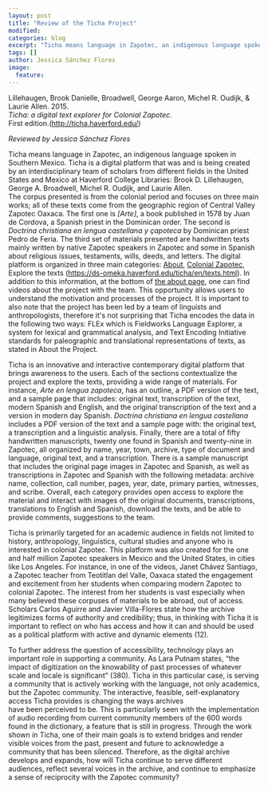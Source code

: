 ```yaml
---
layout: post
title: "Review of the Ticha Project"
modified:
categories: blog
excerpt: "Ticha means language in Zapotec, an indigenous language spoken in Southern Mexico."
tags: []
author: Jessica Sánchez Flores
image: 
  feature: 
---
```


Lillehaugen, Brook Danielle, Broadwell, George Aaron, Michel R. Oudijk, & Laurie Allen. 2015.  
*Ticha: a digital text explorer for Colonial Zapotec*.  
First edition.(http://ticha.haverford.edu/)

*Reviewed by Jessica Sánchez Flores*

Ticha means language in Zapotec, an indigenous language spoken in Southern Mexico. Ticha is a digital platform that 
was and is being created by an interdisciplinary team of scholars from different fields in the United States and 
Mexico at Haverford College Libraries: Brook D. Lillehaugen, George A. Broadwell, Michel R. Oudijk, and Laurie Allen.  
The corpus presented is from the colonial period and focuses on three main works; all of these texts come from the 
geographic region of Central Valley Zapotec Oaxaca. The first one is *[Arte]*, a book published in 1578 by Juan de 
Cordova, a Spanish priest in the Dominican order. The second is *Doctrina christiana en lengua castellana y çapoteca* 
by Dominican priest Pedro de Feria. The third set of materials presented are handwritten texts mainly written by native
Zapotec speakers in Zapotec and some in Spanish about religious issues, testaments, wills, deeds, and letters. The digital 
platform is organized in three main categories: [About](https://ticha.haverford.edu/en/about/), [Colonial Zapotec](https://ticha.haverford.edu/en/context/), Explore the texts (https://ds-omeka.haverford.edu/ticha/en/texts.html). In 
addition to this information, at the bottom of [the about page](https://ticha.haverford.edu/en/about/), one can find videos about the project with the team. This opportunity allows users to understand the motivation and processes of 
the project. It is important to also note that the project has been led by a team of linguists and anthropologists, 
therefore it's not surprising that Ticha encodes the data in the following two ways: FLEx which is Fieldworks Language 
Explorer, a system for lexical and grammatical analysis, and Text Encoding Initiative standards for paleographic 
and translational representations of texts, as stated in About the Project. 

Ticha is an innovative and interactive contemporary digital platform that brings awareness to the users. Each of the 
sections contextualize the project and explore the texts, providing a wide range of materials. For instance, 
*Arte en lengua zapoteca*, has an outline, a PDF version of the text, and a sample page that includes: original text, 
transcription of the text, modern Spanish and English, and the original transcription of the text and a version in 
modern day Spanish. *Doctrina christiana en lengua castellana* includes a PDF version of the text and a sample page with: 
the original text, a transcription and a linguistic analysis. Finally, there are a total of fifty handwritten manuscripts, 
twenty one found in Spanish and twenty-nine in Zapotec, all organized by name, year, town, archive, type of document 
and language, original text, and a transcription. There is a sample manuscript that includes the original page images in 
Zapotec and Spanish, as well as transcriptions in Zapotec and Spanish with the following metadata: archive name, collection, call 
number, pages, year, date, primary parties, witnesses, and scribe. Overall, each category provides open access to explore 
the material and interact with images of the original documents, transcriptions, translations to English and Spanish, 
download the texts, and be able to provide comments, suggestions to the team.

Ticha is primarily targeted for an academic audience in fields not limited to history, anthropology, linguistics, cultural 
studies and anyone who is interested in colonial Zapotec. This platform was also created for the one and half million 
Zapotec speakers in Mexico and the United States, in cities like Los Angeles. For instance, in one of the videos, Janet 
Chávez Santiago, a Zapotec teacher from Teotitlan del Valle, Oaxaca stated the engagement and excitement from her students 
when comparing modern Zapotec to colonial Zapotec. The interest from her students is vast especially when many believed these 
corpuses of materials to be abroad, out of access. Scholars Carlos Aguirre and Javier Villa-Flores state how the archive 
legitimizes forms of authority and credibility; thus, in thinking with Ticha it is important to reflect on who has access and 
how it can and should be used as a political platform with active and dynamic elements (12). 

To further address the question of accessibility, technology plays an important role in supporting a community. As Lara 
Putnam states, “the impact of digitization on the knowability of past processes of whatever scale and locale is significant”
(380). Ticha in this particular case, is serving a community that is actively working with the language, not only academics, 
but the Zapotec community. The interactive, feasible, self-explanatory access Ticha provides is changing the ways archives  
have been perceived to be. This is particularly seen with the implementation of audio recording from current community members 
of the 600 words found in the dictionary, a feature that is still in progress. Through the work shown in Ticha, one of their 
main goals is to extend bridges and render visible voices from the past, present and future to acknowledge a community that 
has been silenced. Therefore, as the digital archive develops and expands, how will Ticha continue to serve different audiences, 
reflect several voices in the archive, and continue to emphasize a sense of reciprocity with the Zapotec community? 

